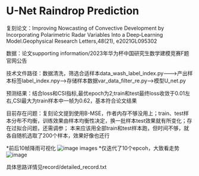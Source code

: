 # U-Net Raindrop Prediction
复刻论文：Improving Nowcasting of Convective Development by Incorporating Polarimetric Radar Variables Into a Deep‐Learning Model.Geophysical Research Letters,48(21), e2021GL095302

数据：论文supporting information/2023年华为杯中国研究生数学建模竞赛F题官网公告

技术文件路径：数据清洗，筛选合适样本data_wash_label_index.py--->产出样本标签label_index.npy-->存储样本数据var_data_filter_re.py-->模型U_net.py

预测结果：结合loss和CSI指标,最优epoch为2;train和test最终loss收敛于0.01左右,CSI最大为train样本中一帧为0.62，基本符合论文结果

目前存在问题：复刻论文提到使用B-MSE，作者内存不够没用上；train、test样本分布不均衡，训练效果由样本均衡性决定，换一批样本test效果就有所变化；存在过拟合问题，还需调参；
本来应该用全部train和test样本跑，但时间不够，就各自随机选取了200个样本，效果好像也还行

*前后10帧降雨可视化
![image](https://github.com/lucyqiao123/U-Net-Raindrop-Prediction/blob/main/images/epoch2_prediction.jpg)
images
*仅迭代了10个epcoh，大致看走势
![image](https://github.com/lucyqiao123/U-Net-Raindrop-Prediction/blob/main/images/visdom_picture.jpg)

具体思路详情见record/detailed_record.txt
